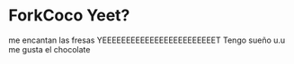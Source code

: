 # ForkCoco Yeet?

me encantan las fresas
YEEEEEEEEEEEEEEEEEEEEEEEET
Tengo sueño u.u
me gusta el chocolate
